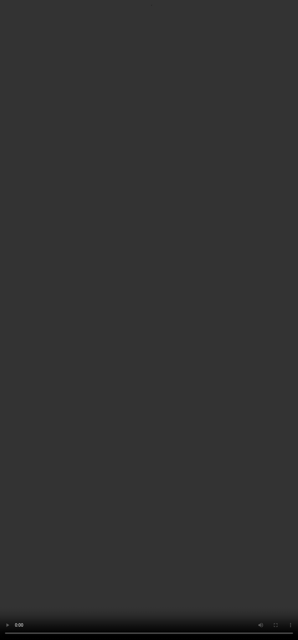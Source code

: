 # <span style="color:#364BC9"><u>Introduction to LaTeX</u></span>

<video src="${PRIVATE_PREFERENCE_RANKING_VIDEO_1}" frameborder="0" allowfullscreen style="position: absolute; top: 0; left: 0; width: 100%; height: 100%; border: none; object-fit: cover;" controls="" controlslist="nodownload nofullscreen" style="width: 100%" />

## <span style="color:#8591FF">What is LaTeX?</span>

* A **typesetting language** used to format scientific and academic content.
* Ideal for writing **math, physics, chemistry, and technical text**.
* Uses **commands and symbols** to define structure (e.g., equations, units, tables).
* Outputs **clean, consistent, and professional-looking documents**.
* Works with **plain text** — no dragging, clicking, or visual styling needed.
* Ensures your content is **machine-readable** and **human-friendly**.
* At SOUL AI, it's used in the **markdown editor** to create structured question–answer content.

:::tip
## <span style="color:#8591FF">Why LaTeX in Our Workflow?</span>

* Helps authors (especially PCMB experts) write **clean, well-structured questions and answers**.
* Maintains **consistent formatting** for rendering on our SOUL platform.
* Output is professional, scalable, and easy to read — both for humans and algorithms.
:::

## <span style="color:#8591FF">LaTeX vs. Word (Quick Comparison)</span>

| <span style="color:#8591FF">Feature</span> | <span style="color:#8591FF">LaTeX</span> | <span style="color:#8591FF">Word Processor</span> |
| :----------------------------------------: | :--------------------------------------: | :-----------------------------------------------: |
|                 Formatting                 |          Logical & command-based         |                   Visual/manual                   |
|                Math Support                |             Native, powerful             |             Limited, plugin-dependent             |
|                 Referencing                |           Automated with labels          |                Manual, non-dynamic                |
|                   Output                   |             PDF (print-ready)            |              DOCX, PDF(non-printable)             |
|               Styling Control              |    Clean separation (content vs style)   |                Mixed content/format               |

***
